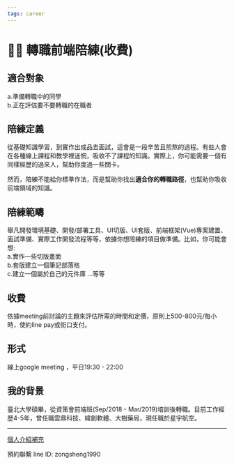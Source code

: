```yaml
---
tags: career
---
```


<h1 class='level-top-text font-size-26'>👨‍🏭 轉職前端陪練(收費)</h1>

## 適合對象
a.準備轉職中的同學     
b.正在評估要不要轉職的在職者


## 陪練定義
從基礎知識學習，到實作出成品去面試，這會是一段辛苦且煎熬的過程。有些人會在各種線上課程和教學裡迷惘，吸收不了課程的知識。實際上，你可能需要一個有同樣經歷的過來人，幫助你度過一些關卡。

然而，陪練不能給你標準作法，而是幫助你找出**適合你的轉職路徑**，也幫助你吸收前端領域的知識。

## 陪練範疇
舉凡開發環境基礎、開發/部署工具、UI切版、UI套版、前端框架(Vue)專案建置、面試準備、實際工作開發流程等等，依據你想陪練的項目做準備。比如，你可能會想:      
a.實作一些切版畫面    
b.套版建立一個筆記部落格     
c.建立一個屬於自己的元件庫 ...等等

## 收費
依據meeting前討論的主題來評估所需的時間和定價，原則上500-800元/每小時，使約line pay或街口支付。

## 形式
線上google meeting ，平日19:30 - 22:00

## 我的背景
臺北大學碩畢，從資策會前端班(Sep/2018 - Mar/2019)培訓後轉職。目前工作經歷4-5年，曾任職雲鼎科技、緯創軟體、大樹藥局，現任職於星宇航空。

---
[個人介紹補充](https://nuxt3-notes.vercel.app/about) 

預約聯繫 line ID: zongsheng1990